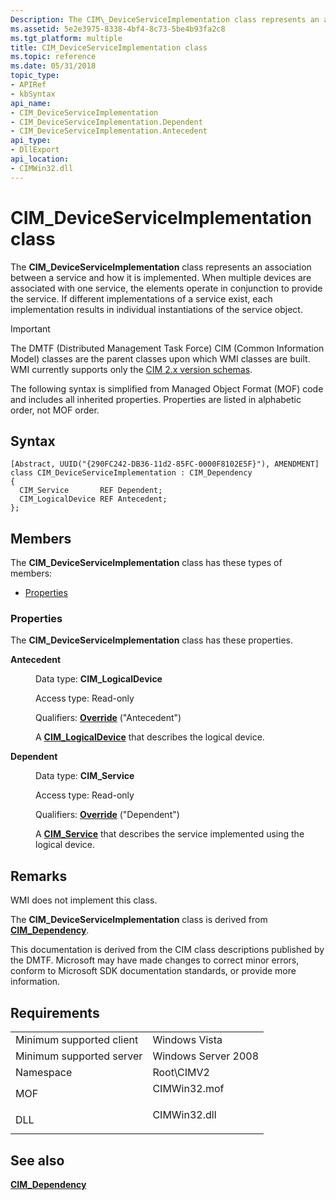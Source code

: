 ```yaml
---
Description: The CIM\_DeviceServiceImplementation class represents an association between a service and how it is implemented.
ms.assetid: 5e2e3975-8338-4bf4-8c73-5be4b93fa2c8
ms.tgt_platform: multiple
title: CIM_DeviceServiceImplementation class
ms.topic: reference
ms.date: 05/31/2018
topic_type: 
- APIRef
- kbSyntax
api_name: 
- CIM_DeviceServiceImplementation
- CIM_DeviceServiceImplementation.Dependent
- CIM_DeviceServiceImplementation.Antecedent
api_type: 
- DllExport
api_location: 
- CIMWin32.dll
---
```


# CIM\_DeviceServiceImplementation class

The **CIM\_DeviceServiceImplementation** class represents an association between a service and how it is implemented. When multiple devices are associated with one service, the elements operate in conjunction to provide the service. If different implementations of a service exist, each implementation results in individual instantiations of the service object.

> [!IMPORTANT]
> The DMTF (Distributed Management Task Force) CIM (Common Information Model) classes are the parent classes upon which WMI classes are built. WMI currently supports only the [CIM 2.x version schemas](https://dmtf.org/standards/cim/schemas).

 

The following syntax is simplified from Managed Object Format (MOF) code and includes all inherited properties. Properties are listed in alphabetic order, not MOF order.

## Syntax

``` syntax
[Abstract, UUID("{290FC242-DB36-11d2-85FC-0000F8102E5F}"), AMENDMENT]
class CIM_DeviceServiceImplementation : CIM_Dependency
{
  CIM_Service       REF Dependent;
  CIM_LogicalDevice REF Antecedent;
};
```

## Members

The **CIM\_DeviceServiceImplementation** class has these types of members:

-   [Properties](#properties)

### Properties

The **CIM\_DeviceServiceImplementation** class has these properties.

<dl> <dt>

**Antecedent**
</dt> <dd> <dl> <dt>

Data type: **CIM\_LogicalDevice**
</dt> <dt>

Access type: Read-only
</dt> <dt>

Qualifiers: [**Override**](/windows/desktop/WmiSdk/standard-qualifiers) ("Antecedent")
</dt> </dl>

A [**CIM\_LogicalDevice**](cim-logicaldevice.md) that describes the logical device.

</dd> <dt>

**Dependent**
</dt> <dd> <dl> <dt>

Data type: **CIM\_Service**
</dt> <dt>

Access type: Read-only
</dt> <dt>

Qualifiers: [**Override**](/windows/desktop/WmiSdk/standard-qualifiers) ("Dependent")
</dt> </dl>

A [**CIM\_Service**](cim-service.md) that describes the service implemented using the logical device.

</dd> </dl>

## Remarks

WMI does not implement this class.

The **CIM\_DeviceServiceImplementation** class is derived from [**CIM\_Dependency**](cim-dependency.md).

This documentation is derived from the CIM class descriptions published by the DMTF. Microsoft may have made changes to correct minor errors, conform to Microsoft SDK documentation standards, or provide more information.

## Requirements



|                                     |                                                                                         |
|-------------------------------------|-----------------------------------------------------------------------------------------|
| Minimum supported client<br/> | Windows Vista<br/>                                                                |
| Minimum supported server<br/> | Windows Server 2008<br/>                                                          |
| Namespace<br/>                | Root\\CIMV2<br/>                                                                  |
| MOF<br/>                      | <dl> <dt>CIMWin32.mof</dt> </dl> |
| DLL<br/>                      | <dl> <dt>CIMWin32.dll</dt> </dl> |



## See also

<dl> <dt>

[**CIM\_Dependency**](cim-dependency.md)
</dt> </dl>

 

